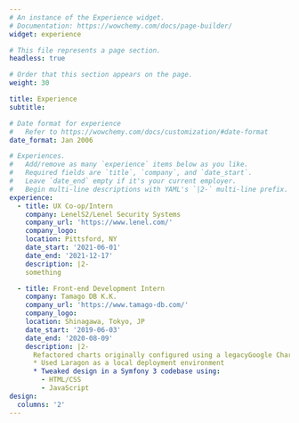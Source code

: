 ```yaml
---
# An instance of the Experience widget.
# Documentation: https://wowchemy.com/docs/page-builder/
widget: experience

# This file represents a page section.
headless: true

# Order that this section appears on the page.
weight: 30

title: Experience
subtitle:

# Date format for experience
#   Refer to https://wowchemy.com/docs/customization/#date-format
date_format: Jan 2006

# Experiences.
#   Add/remove as many `experience` items below as you like.
#   Required fields are `title`, `company`, and `date_start`.
#   Leave `date_end` empty if it's your current employer.
#   Begin multi-line descriptions with YAML's `|2-` multi-line prefix.
experience:
  - title: UX Co-op/Intern
    company: LenelS2/Lenel Security Systems
    company_url: 'https://www.lenel.com/'
    company_logo: 
    location: Pittsford, NY
    date_start: '2021-06-01'
    date_end: '2021-12-17'
    description: |2-  
    something

  - title: Front-end Development Intern 
    company: Tamago DB K.K.
    company_url: 'https://www.tamago-db.com/'
    company_logo: 
    location: Shinagawa, Tokyo, JP
    date_start: '2019-06-03'
    date_end: '2020-08-09'
    description: |2-
      Refactored charts originally configured using a legacyGoogle Charts library with a more modern C3.js library.
      * Used Laragon as a local deployment environment
      * Tweaked design in a Symfony 3 codebase using:
        - HTML/CSS
        - JavaScript
design:
  columns: '2'
---
```


